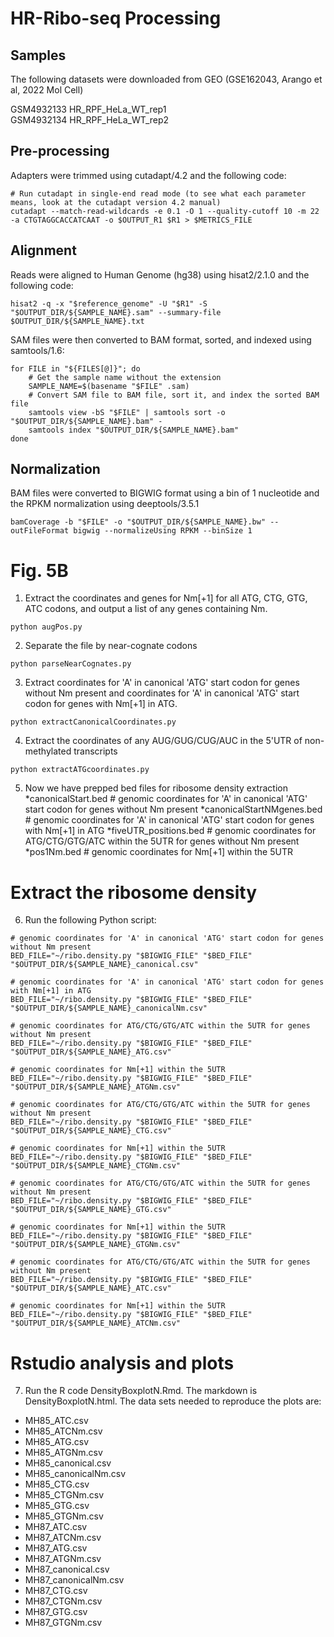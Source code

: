 # HR-Ribo-seq Processing

## Samples
The following datasets were downloaded from GEO (GSE162043, Arango et al, 2022 Mol Cell)

GSM4932133	HR_RPF_HeLa_WT_rep1 \
GSM4932134	HR_RPF_HeLa_WT_rep2

## Pre-processing

Adapters were trimmed using cutadapt/4.2 and the following code:

```
# Run cutadapt in single-end read mode (to see what each parameter means, look at the cutadapt version 4.2 manual)
cutadapt --match-read-wildcards -e 0.1 -O 1 --quality-cutoff 10 -m 22 -a CTGTAGGCACCATCAAT -o $OUTPUT_R1 $R1 > $METRICS_FILE
```

## Alignment

Reads were aligned to Human Genome (hg38) using hisat2/2.1.0 and the following code:

```
hisat2 -q -x "$reference_genome" -U "$R1" -S "$OUTPUT_DIR/${SAMPLE_NAME}.sam" --summary-file $OUTPUT_DIR/${SAMPLE_NAME}.txt
```

SAM files were then converted to BAM format, sorted, and indexed using samtools/1.6:

```
for FILE in "${FILES[@]}"; do
    # Get the sample name without the extension
    SAMPLE_NAME=$(basename "$FILE" .sam)
    # Convert SAM file to BAM file, sort it, and index the sorted BAM file
    samtools view -bS "$FILE" | samtools sort -o "$OUTPUT_DIR/${SAMPLE_NAME}.bam" -
    samtools index "$OUTPUT_DIR/${SAMPLE_NAME}.bam"
done
```
## Normalization

BAM files were converted to BIGWIG format using a bin of 1 nucleotide and the RPKM normalization using deeptools/3.5.1

```
bamCoverage -b "$FILE" -o "$OUTPUT_DIR/${SAMPLE_NAME}.bw" --outFileFormat bigwig --normalizeUsing RPKM --binSize 1
```

# Fig. 5B

1. Extract the coordinates and genes for Nm[+1] for all ATG, CTG, GTG, ATC codons, and output a list of any genes containing Nm.

```
python augPos.py
```

2. Separate the file by near-cognate codons
```
python parseNearCognates.py
```

3. Extract coordinates for 'A' in canonical 'ATG' start codon for genes without Nm present and coordinates for 'A' in canonical 'ATG' start codon for genes with Nm[+1] in ATG.
```
python extractCanonicalCoordinates.py
```

4. Extract the coordinates of any AUG/GUG/CUG/AUC in the 5'UTR of non-methylated transcripts

```
python extractATGcoordinates.py
```

5. Now we have prepped bed files for ribosome density extraction
*canonicalStart.bed # genomic coordinates for 'A' in canonical 'ATG' start codon for genes without Nm present
*canonicalStartNMgenes.bed # genomic coordinates for 'A' in canonical 'ATG' start codon for genes with Nm[+1] in ATG
*fiveUTR_<CODON>positions.bed # genomic coordinates for ATG/CTG/GTG/ATC within the 5UTR for genes without Nm present
*pos1Nm<CODON>.bed # genomic coordinates for Nm[+1] within the 5UTR

# Extract the ribosome density
6. Run the following Python script:

```
# genomic coordinates for 'A' in canonical 'ATG' start codon for genes without Nm present
BED_FILE="~/ribo.density.py "$BIGWIG_FILE" "$BED_FILE" "$OUTPUT_DIR/${SAMPLE_NAME}_canonical.csv"

# genomic coordinates for 'A' in canonical 'ATG' start codon for genes with Nm[+1] in ATG
BED_FILE="~/ribo.density.py "$BIGWIG_FILE" "$BED_FILE" "$OUTPUT_DIR/${SAMPLE_NAME}_canonicalNm.csv"

# genomic coordinates for ATG/CTG/GTG/ATC within the 5UTR for genes without Nm present
BED_FILE="~/ribo.density.py "$BIGWIG_FILE" "$BED_FILE" "$OUTPUT_DIR/${SAMPLE_NAME}_ATG.csv"

# genomic coordinates for Nm[+1] within the 5UTR
BED_FILE="~/ribo.density.py "$BIGWIG_FILE" "$BED_FILE" "$OUTPUT_DIR/${SAMPLE_NAME}_ATGNm.csv"

# genomic coordinates for ATG/CTG/GTG/ATC within the 5UTR for genes without Nm present
BED_FILE="~/ribo.density.py "$BIGWIG_FILE" "$BED_FILE" "$OUTPUT_DIR/${SAMPLE_NAME}_CTG.csv"

# genomic coordinates for Nm[+1] within the 5UTR
BED_FILE="~/ribo.density.py "$BIGWIG_FILE" "$BED_FILE" "$OUTPUT_DIR/${SAMPLE_NAME}_CTGNm.csv"

# genomic coordinates for ATG/CTG/GTG/ATC within the 5UTR for genes without Nm present
BED_FILE="~/ribo.density.py "$BIGWIG_FILE" "$BED_FILE" "$OUTPUT_DIR/${SAMPLE_NAME}_GTG.csv"

# genomic coordinates for Nm[+1] within the 5UTR
BED_FILE="~/ribo.density.py "$BIGWIG_FILE" "$BED_FILE" "$OUTPUT_DIR/${SAMPLE_NAME}_GTGNm.csv"

# genomic coordinates for ATG/CTG/GTG/ATC within the 5UTR for genes without Nm present
BED_FILE="~/ribo.density.py "$BIGWIG_FILE" "$BED_FILE" "$OUTPUT_DIR/${SAMPLE_NAME}_ATC.csv"

# genomic coordinates for Nm[+1] within the 5UTR
BED_FILE="~/ribo.density.py "$BIGWIG_FILE" "$BED_FILE" "$OUTPUT_DIR/${SAMPLE_NAME}_ATCNm.csv"
```

# Rstudio analysis and plots
7. Run the R code DensityBoxplotN.Rmd. The markdown is DensityBoxplotN.html. The data sets needed to reproduce the plots are:

* MH85_ATC.csv
* MH85_ATCNm.csv
* MH85_ATG.csv
* MH85_ATGNm.csv
* MH85_canonical.csv
* MH85_canonicalNm.csv
* MH85_CTG.csv
* MH85_CTGNm.csv
* MH85_GTG.csv
* MH85_GTGNm.csv
* MH87_ATC.csv
* MH87_ATCNm.csv
* MH87_ATG.csv
* MH87_ATGNm.csv
* MH87_canonical.csv
* MH87_canonicalNm.csv
* MH87_CTG.csv
* MH87_CTGNm.csv
* MH87_GTG.csv
* MH87_GTGNm.csv
